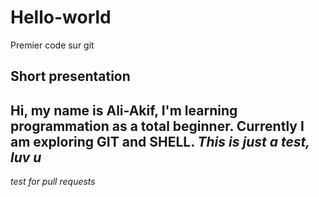 # Hello-world
Premier code sur git 
## Short presentation
Hi, my name is Ali-Akif, I'm learning programmation as a total beginner. 
Currently I am exploring **GIT** and **SHELL**.
*This is just a test, luv u*
---
*test for pull requests*
